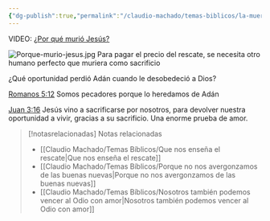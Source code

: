 ```yaml
---
{"dg-publish":true,"permalink":"/claudio-machado/temas-biblicos/la-muerte-de-jesus-nos-libera-del-pecado-y-la-muerte/","tags":["Jesús"]}
---
```


VIDEO: 
[¿Por qué murió Jesús?](https://www.jw.org/finder?lank=pub-lffv_271_VIDEO&wtlocale=S)

![Porque-murio-jesus.jpg](/img/user/07%20-%20Personal/Im%C3%A1genes/Porque-murio-jesus.jpg)
Para pagar el precio del rescate, se necesita otro humano perfecto que muriera como sacrificio 

¿Qué oportunidad perdió Adán cuando le desobedeció a Dios?

[Romanos 5:12](https://wol.jw.org/es/wol/b/r4/lp-s/nwtsty/45/5#v=45:5:12)
Somos pecadores porque lo heredamos de Adán 

 [Juan 3:16](https://wol.jw.org/es/wol/b/r4/lp-s/nwtsty/43/3#v=43:3:16) Jesús vino a sacrificarse por nosotros, para devolver nuestra oportunidad a vivir, gracias a su sacrificio. Una enorme prueba de amor.




> [!notasrelacionadas] Notas relacionadas
> - [[Claudio Machado/Temas Bíblicos/Que nos enseña el rescate\|Que nos enseña el rescate]]
> - [[Claudio Machado/Temas Bíblicos/Porque no nos avergonzamos de las buenas nuevas\|Porque no nos avergonzamos de las buenas nuevas]]
> - [[Claudio Machado/Temas Bíblicos/Nosotros también podemos vencer al Odio con amor\|Nosotros también podemos vencer al Odio con amor]]

